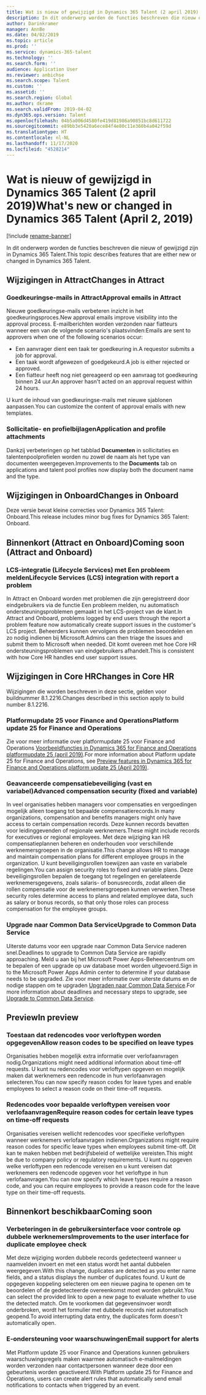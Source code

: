 ```yaml
---
title: Wat is nieuw of gewijzigd in Dynamics 365 Talent (2 april 2019)
description: In dit onderwerp worden de functies beschreven die nieuw of gewijzigd zijn in Microsoft Dynamics 365 Talent.
author: Darinkramer
manager: AnnBe
ms.date: 04/02/2019
ms.topic: article
ms.prod: ''
ms.service: dynamics-365-talent
ms.technology: ''
ms.search.form: ''
audience: Application User
ms.reviewer: anbichse
ms.search.scope: Talent
ms.custom: ''
ms.assetid: ''
ms.search.region: Global
ms.author: dkrame
ms.search.validFrom: 2019-04-02
ms.dyn365.ops.version: Talent
ms.openlocfilehash: 04b5a006d4580fe419d81986a90851bc8d611722
ms.sourcegitcommit: e89bb3e5420a6ece84f4e80c11e360b4a042f59d
ms.translationtype: HT
ms.contentlocale: nl-NL
ms.lasthandoff: 11/17/2020
ms.locfileid: "4528214"
---
```

# <a name="whats-new-or-changed-in-dynamics-365-talent-april-2-2019"></a><span data-ttu-id="7c09d-103">Wat is nieuw of gewijzigd in Dynamics 365 Talent (2 april 2019)</span><span class="sxs-lookup"><span data-stu-id="7c09d-103">What's new or changed in Dynamics 365 Talent (April 2, 2019)</span></span>

[!include [rename-banner](~/includes/cc-data-platform-banner.md)]

<span data-ttu-id="7c09d-104">In dit onderwerp worden de functies beschreven die nieuw of gewijzigd zijn in Dynamics 365 Talent.</span><span class="sxs-lookup"><span data-stu-id="7c09d-104">This topic describes features that are either new or changed in Dynamics 365 Talent.</span></span>

## <a name="changes-in-attract"></a><span data-ttu-id="7c09d-105">Wijzigingen in Attract</span><span class="sxs-lookup"><span data-stu-id="7c09d-105">Changes in Attract</span></span>

### <a name="approval-emails-in-attract"></a><span data-ttu-id="7c09d-106">Goedkeuringse-mails in Attract</span><span class="sxs-lookup"><span data-stu-id="7c09d-106">Approval emails in Attract</span></span>
<span data-ttu-id="7c09d-107">Nieuwe goedkeuringse-mails verbeteren inzicht in het goedkeuringsproces.</span><span class="sxs-lookup"><span data-stu-id="7c09d-107">New approval emails improve visibility into the approval process.</span></span> <span data-ttu-id="7c09d-108">E-mailberichten worden verzonden naar fiatteurs wanneer een van de volgende scenario's plaatsvinden:</span><span class="sxs-lookup"><span data-stu-id="7c09d-108">Emails are sent to approvers when one of the following scenarios occur:</span></span>

- <span data-ttu-id="7c09d-109">Een aanvrager dient een taak ter goedkeuring in.</span><span class="sxs-lookup"><span data-stu-id="7c09d-109">A requestor submits a job for approval.</span></span>
- <span data-ttu-id="7c09d-110">Een taak wordt afgewezen of goedgekeurd.</span><span class="sxs-lookup"><span data-stu-id="7c09d-110">A job is either rejected or approved.</span></span>
- <span data-ttu-id="7c09d-111">Een fiatteur heeft nog niet gereageerd op een aanvraag tot goedkeuring binnen 24 uur.</span><span class="sxs-lookup"><span data-stu-id="7c09d-111">An approver hasn't acted on an approval request within 24 hours.</span></span>

<span data-ttu-id="7c09d-112">U kunt de inhoud van goedkeuringse-mails met nieuwe sjablonen aanpassen.</span><span class="sxs-lookup"><span data-stu-id="7c09d-112">You can customize the content of approval emails with new templates.</span></span>

### <a name="application-and-profile-attachments"></a><span data-ttu-id="7c09d-113">Sollicitatie- en profielbijlagen</span><span class="sxs-lookup"><span data-stu-id="7c09d-113">Application and profile attachments</span></span>
<span data-ttu-id="7c09d-114">Dankzij verbeteringen op het tabblad **Documenten** in sollicitaties en talentenpoolprofielen worden nu zowel de naam als het type van documenten weergegeven.</span><span class="sxs-lookup"><span data-stu-id="7c09d-114">Improvements to the **Documents** tab on applications and talent pool profiles now display both the document name and the type.</span></span>

## <a name="changes-in-onboard"></a><span data-ttu-id="7c09d-115">Wijzigingen in Onboard</span><span class="sxs-lookup"><span data-stu-id="7c09d-115">Changes in Onboard</span></span>
<span data-ttu-id="7c09d-116">Deze versie bevat kleine correcties voor Dynamics 365 Talent: Onboard.</span><span class="sxs-lookup"><span data-stu-id="7c09d-116">This release includes minor bug fixes for Dynamics 365 Talent: Onboard.</span></span>

## <a name="coming-soon-attract-and-onboard"></a><span data-ttu-id="7c09d-117">Binnenkort (Attract en Onboard)</span><span class="sxs-lookup"><span data-stu-id="7c09d-117">Coming soon (Attract and Onboard)</span></span>

### <a name="lifecycle-services-lcs-integration-with-report-a-problem"></a><span data-ttu-id="7c09d-118">LCS-integratie (Lifecycle Services) met Een probleem melden</span><span class="sxs-lookup"><span data-stu-id="7c09d-118">Lifecycle Services (LCS) integration with report a problem</span></span>
<span data-ttu-id="7c09d-119">In Attract en Onboard worden met problemen die zijn geregistreerd door eindgebruikers via de functie Een probleem melden, nu automatisch ondersteuningsproblemen gemaakt in het LCS-project van de klant.</span><span class="sxs-lookup"><span data-stu-id="7c09d-119">In Attract and Onboard, problems logged by end users through the report a problem feature now automatically create support issues in the customer's LCS project.</span></span> <span data-ttu-id="7c09d-120">Beheerders kunnen vervolgens de problemen beoordelen en zo nodig indienen bij Microsoft.</span><span class="sxs-lookup"><span data-stu-id="7c09d-120">Admins can then triage the issues and submit them to Microsoft when needed.</span></span> <span data-ttu-id="7c09d-121">Dit komt overeen met hoe Core HR ondersteuningsproblemen van eindgebruikers afhandelt.</span><span class="sxs-lookup"><span data-stu-id="7c09d-121">This is consistent with how Core HR handles end user support issues.</span></span>

## <a name="changes-in-core-hr"></a><span data-ttu-id="7c09d-122">Wijzigingen in Core HR</span><span class="sxs-lookup"><span data-stu-id="7c09d-122">Changes in Core HR</span></span>
<span data-ttu-id="7c09d-123">Wijzigingen die worden beschreven in deze sectie, gelden voor buildnummer 8.1.2216.</span><span class="sxs-lookup"><span data-stu-id="7c09d-123">Changes described in this section apply to build number 8.1.2216.</span></span>

### <a name="platform-update-25-for-finance-and-operations"></a><span data-ttu-id="7c09d-124">Platformupdate 25 voor Finance and Operations</span><span class="sxs-lookup"><span data-stu-id="7c09d-124">Platform update 25 for Finance and Operations</span></span>
<span data-ttu-id="7c09d-125">Zie voor meer informatie over platformupdate 25 voor Finance and Operations [Voorbeeldfuncties in Dynamics 365 for Finance and Operations platformupdate 25 (april 2019)](https://docs.microsoft.com/dynamics365/unified-operations/fin-and-ops/get-started/whats-new-platform-25).</span><span class="sxs-lookup"><span data-stu-id="7c09d-125">For more information about Platform update 25 for Finance and Operations, see [Preview features in Dynamics 365 for Finance and Operations platform update 25 (April 2019)](https://docs.microsoft.com/dynamics365/unified-operations/fin-and-ops/get-started/whats-new-platform-25).</span></span>

###  <a name="advanced-compensation-security-fixed-and-variable"></a><span data-ttu-id="7c09d-126">Geavanceerde compensatiebeveiliging (vast en variabel)</span><span class="sxs-lookup"><span data-stu-id="7c09d-126">Advanced compensation security (fixed and variable)</span></span>
<span data-ttu-id="7c09d-127">In veel organisaties hebben managers voor compensaties en vergoedingen mogelijk alleen toegang tot bepaalde compensatierecords.</span><span class="sxs-lookup"><span data-stu-id="7c09d-127">In many organizations, compensation and benefits managers might only have access to certain compensation records.</span></span> <span data-ttu-id="7c09d-128">Deze kunnen records bevatten voor leidinggevenden of regionale werknemers.</span><span class="sxs-lookup"><span data-stu-id="7c09d-128">These might include records for executives or regional employees.</span></span> <span data-ttu-id="7c09d-129">Met deze wijziging kan HR compensatieplannen beheren en onderhouden voor verschillende werknemersgroepen in de organisatie.</span><span class="sxs-lookup"><span data-stu-id="7c09d-129">This change allows HR to manage and maintain compensation plans for different employee groups in the organization.</span></span> <span data-ttu-id="7c09d-130">U kunt beveiligingsrollen toewijzen aan vaste en variabele regelingen.</span><span class="sxs-lookup"><span data-stu-id="7c09d-130">You can assign security roles to fixed and variable plans.</span></span> <span data-ttu-id="7c09d-131">Deze beveiligingsrollen bepalen de toegang tot regelingen en gerelateerde werknemersgegevens, zoals salaris- of bonusrecords, zodat alleen die rollen compensatie voor de werknemersgroepen kunnen verwerken.</span><span class="sxs-lookup"><span data-stu-id="7c09d-131">These security roles determine access to plans and related employee data, such as salary or bonus records, so that only those roles can process compensation for the employee groups.</span></span>

### <a name="upgrade-to-common-data-service"></a><span data-ttu-id="7c09d-132">Upgrade naar Common Data Service</span><span class="sxs-lookup"><span data-stu-id="7c09d-132">Upgrade to Common Data Service</span></span>
<span data-ttu-id="7c09d-133">Uiterste datums voor een upgrade naar Common Data Service naderen snel.</span><span class="sxs-lookup"><span data-stu-id="7c09d-133">Deadlines to upgrade to Common Data Service are rapidly approaching.</span></span> <span data-ttu-id="7c09d-134">Meld u aan bij het Microsoft Power Apps-Beheercentrum om te bepalen of een upgrade op uw database moet worden uitgevoerd.</span><span class="sxs-lookup"><span data-stu-id="7c09d-134">Sign in to the Microsoft Power Apps Admin center to determine if your database needs to be upgraded.</span></span> <span data-ttu-id="7c09d-135">Zie voor meer informatie over uiterste datums en de nodige stappen om te upgraden [Upgraden naar Common Data Service](https://docs.microsoft.com/common-data-service/upgradecds/introduction-upgrade-cds).</span><span class="sxs-lookup"><span data-stu-id="7c09d-135">For more information about deadlines and necessary steps to upgrade, see [Upgrade to Common Data Service](https://docs.microsoft.com/common-data-service/upgradecds/introduction-upgrade-cds).</span></span>

## <a name="in-preview"></a><span data-ttu-id="7c09d-136">Preview</span><span class="sxs-lookup"><span data-stu-id="7c09d-136">In preview</span></span>

### <a name="allow-reason-codes-to-be-specified-on-leave-types"></a><span data-ttu-id="7c09d-137">Toestaan dat redencodes voor verloftypen worden opgegeven</span><span class="sxs-lookup"><span data-stu-id="7c09d-137">Allow reason codes to be specified on leave types</span></span>
<span data-ttu-id="7c09d-138">Organisaties hebben mogelijk extra informatie over verlofaanvragen nodig.</span><span class="sxs-lookup"><span data-stu-id="7c09d-138">Organizations might need additional information about time-off requests.</span></span> <span data-ttu-id="7c09d-139">U kunt nu redencodes voor verloftypen opgeven en mogelijk maken dat werknemers een redencode in hun verlofaanvragen selecteren.</span><span class="sxs-lookup"><span data-stu-id="7c09d-139">You can now specify reason codes for leave types and enable employees to select a reason code on their time-off requests.</span></span>

### <a name="require-reason-codes-for-certain-leave-types-on-time-off-requests"></a><span data-ttu-id="7c09d-140">Redencodes voor bepaalde verloftypen vereisen voor verlofaanvragen</span><span class="sxs-lookup"><span data-stu-id="7c09d-140">Require reason codes for certain leave types on time-off requests</span></span>
<span data-ttu-id="7c09d-141">Organisaties vereisen wellicht redencodes voor specifieke verloftypen wanneer werknemers verlofaanvragen indienen.</span><span class="sxs-lookup"><span data-stu-id="7c09d-141">Organizations might require reason codes for specific leave types when employees submit time-off.</span></span> <span data-ttu-id="7c09d-142">Dit kan te maken hebben met bedrijfsbeleid of wettelijke vereisten.</span><span class="sxs-lookup"><span data-stu-id="7c09d-142">This might be due to company policy or regulatory requirements.</span></span> <span data-ttu-id="7c09d-143">U kunt nu opgeven welke verloftypen een redencode vereisen en u kunt vereisen dat werknemers een redencode opgeven voor het verloftype in hun verlofaanvragen.</span><span class="sxs-lookup"><span data-stu-id="7c09d-143">You can now specify which leave types require a reason code, and you can require employees to provide a reason code for the leave type on their time-off requests.</span></span>

## <a name="coming-soon"></a><span data-ttu-id="7c09d-144">Binnenkort beschikbaar</span><span class="sxs-lookup"><span data-stu-id="7c09d-144">Coming soon</span></span>

### <a name="improvements-to-the-user-interface-for-duplicate-employee-check"></a><span data-ttu-id="7c09d-145">Verbeteringen in de gebruikersinterface voor controle op dubbele werknemers</span><span class="sxs-lookup"><span data-stu-id="7c09d-145">Improvements to the user interface for duplicate employee check</span></span>
<span data-ttu-id="7c09d-146">Met deze wijziging worden dubbele records gedetecteerd wanneer u naamvelden invoert en met een status wordt het aantal dubbelen weergegeven.</span><span class="sxs-lookup"><span data-stu-id="7c09d-146">With this change, duplicates are detected as you enter name fields, and a status displays the number of duplicates found.</span></span> <span data-ttu-id="7c09d-147">U kunt de opgegeven koppeling selecteren om een nieuwe pagina te openen om te beoordelen of de gedetecteerde overeenkomst moet worden gebruikt.</span><span class="sxs-lookup"><span data-stu-id="7c09d-147">You can select the provided link to open a new page to evaluate whether to use the detected match.</span></span> <span data-ttu-id="7c09d-148">Om te voorkomen dat gegevensinvoer wordt onderbroken, wordt het formulier met dubbele records niet automatisch geopend.</span><span class="sxs-lookup"><span data-stu-id="7c09d-148">To avoid interrupting data entry, the duplicates form doesn't automatically open.</span></span>

###  <a name="email-support-for-alerts"></a><span data-ttu-id="7c09d-149">E-ondersteuning voor waarschuwingen</span><span class="sxs-lookup"><span data-stu-id="7c09d-149">Email support for alerts</span></span>
<span data-ttu-id="7c09d-150">Met Platform update 25 voor Finance and Operations kunnen gebruikers waarschuwingsregels maken waarmee automatisch e-mailmeldingen worden verzonden naar contactpersonen wanneer deze door een gebeurtenis worden geactiveerd.</span><span class="sxs-lookup"><span data-stu-id="7c09d-150">With Platform update 25 for Finance and Operations, users can create alert rules that automatically send email notifications to contacts when triggered by an event.</span></span> 
